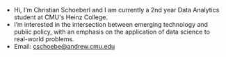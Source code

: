 - Hi, I’m Christian Schoeberl and I am currently a 2nd year Data Analytics student at CMU's Heinz College. 
- I’m interested in the intersection between emerging technology and public policy, with an emphasis on the application of data science to real-world problems.
- Email: cschoebe@andrew.cmu.edu


